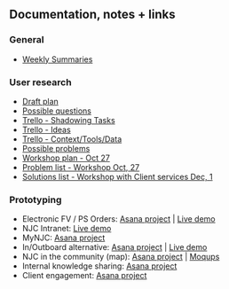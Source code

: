 ## Documentation, notes + links

### General
* [Weekly Summaries](http://localhost:3000/weeks)

### User research
* [Draft plan](https://docs.google.com/a/codeforaustralia.org/document/d/1P_RL06H0FK-DSSnlRjlFwCoUDheLsRlkTo4IQcy_Yuw/edit?usp=drive_web)
* [Possible questions](https://docs.google.com/a/codeforaustralia.org/document/d/1ZNwN5d7I5YODZn-roO8UyTWh7uK_YU4aAlQ17S3033Y/edit?usp=drive_web)
* [Trello - Shadowing Tasks](https://trello.com/b/JQkz4SSo/tasks)
* [Trello - Ideas](https://trello.com/b/rqGrXZI8/ideas)
* [Trello - Context/Tools/Data](https://trello.com/b/iJQVp70E/context-data-locale-software-skills)
* [Possible problems](https://docs.google.com/document/d/1K-nJ_UJ8YjQeK-etNyQqE7aUMF3-wO6b2XAS-PLz4MY/edit)
* [Workshop plan - Oct 27](https://docs.google.com/document/d/1GVY_11MLdnIImb4xaVj1pCfcSnyGIhNPRicqkRgJAnM/edit)
* [Problem list - Workshop Oct, 27](https://docs.google.com/a/codeforaustralia.org/document/d/1ei3nhEUEDj4k-WtX5gTj3YNGtrXzSNulDdSV5334toY/edit?usp=drive_web)
* [Solutions list - Workshop with Client services Dec, 1](https://docs.google.com/document/d/1m9j1RvoM6uUL240SAy8ZJxCVToBS1tU5zeEmYHhzRmk/edit)

### Prototyping
* Electronic FV / PS Orders: [Asana project](https://app.asana.com/0/65460989144749/list) | [Live demo](http://njc-efv.herokuapp.com)
* NJC Intranet: [Live demo](http://njc-intranet.herokuapp.com)
* MyNJC: [Asana project](https://app.asana.com/0/65460989144750/list)
* In/Outboard alternative: [Asana project](https://app.asana.com/0/65460989144748/list) | [Live demo](http://njc-efv.herokuapp.com)
* NJC in the community (map): [Asana project](https://app.asana.com/0/65458243259878/list) | [Moqups](https://app.moqups.com/ekigbo/5ZBPPdq0mn/view/page/a1c9a6a86)
* Internal knowledge sharing: [Asana project](https://app.asana.com/0/65458243259875/list)
* Client engagement: [Asana project](https://app.asana.com/0/65458243259877/list)
